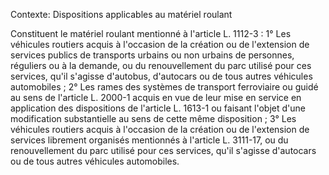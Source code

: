 Contexte: Dispositions applicables au matériel roulant

Constituent le matériel roulant mentionné à l'article L. 1112-3 : 1° Les véhicules routiers acquis à l'occasion de la création ou de l'extension de services publics de transports urbains ou non urbains de personnes, réguliers ou à la demande, ou du renouvellement du parc utilisé pour ces services, qu'il s'agisse d'autobus, d'autocars ou de tous autres véhicules automobiles ; 2° Les rames des systèmes de transport ferroviaire ou guidé au sens de l'article L. 2000-1 acquis en vue de leur mise en service en application des dispositions de l'article L. 1613-1 ou faisant l'objet d'une modification substantielle au sens de cette même disposition ; 3° Les véhicules routiers acquis à l'occasion de la création ou de l'extension de services librement organisés mentionnés à l'article L. 3111-17, ou du renouvellement du parc utilisé pour ces services, qu'il s'agisse d'autocars ou de tous autres véhicules automobiles.